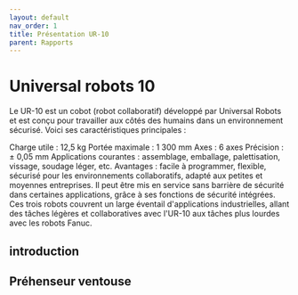 ```yaml
---
layout: default
nav_order: 1
title: Présentation UR-10
parent: Rapports
---
```


# Universal robots 10 

Le UR-10 est un cobot (robot collaboratif) développé par Universal Robots et est conçu pour travailler aux côtés des humains dans un environnement sécurisé. Voici ses caractéristiques principales :

Charge utile : 12,5 kg
Portée maximale : 1 300 mm
Axes : 6 axes
Précision : ± 0,05 mm
Applications courantes : assemblage, emballage, palettisation, vissage, soudage léger, etc.
Avantages : facile à programmer, flexible, sécurisé pour les environnements collaboratifs, adapté aux petites et moyennes entreprises. Il peut être mis en service sans barrière de sécurité dans certaines applications, grâce à ses fonctions de sécurité intégrées.
Ces trois robots couvrent un large éventail d'applications industrielles, allant des tâches légères et collaboratives avec l'UR-10 aux tâches plus lourdes avec les robots Fanuc.


## introduction

## Préhenseur ventouse



